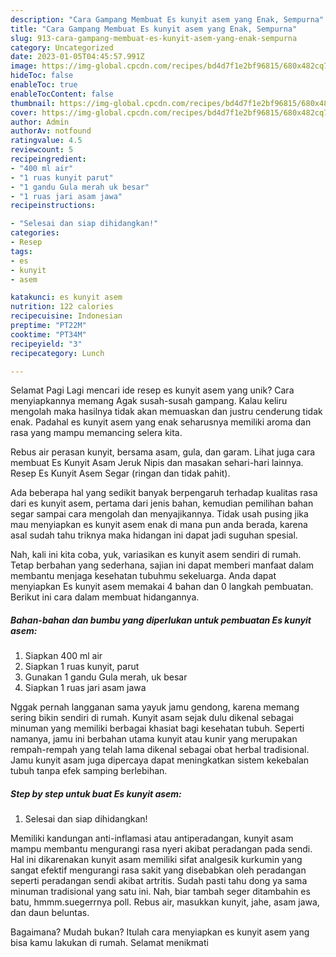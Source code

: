 ```yaml
---
description: "Cara Gampang Membuat Es kunyit asem yang Enak, Sempurna"
title: "Cara Gampang Membuat Es kunyit asem yang Enak, Sempurna"
slug: 913-cara-gampang-membuat-es-kunyit-asem-yang-enak-sempurna
category: Uncategorized
date: 2023-01-05T04:45:57.991Z
image: https://img-global.cpcdn.com/recipes/bd4d7f1e2bf96815/680x482cq70/es-kunyit-asem-foto-resep-utama.jpg
hideToc: false
enableToc: true
enableTocContent: false
thumbnail: https://img-global.cpcdn.com/recipes/bd4d7f1e2bf96815/680x482cq70/es-kunyit-asem-foto-resep-utama.jpg
cover: https://img-global.cpcdn.com/recipes/bd4d7f1e2bf96815/680x482cq70/es-kunyit-asem-foto-resep-utama.jpg
author: Admin
authorAv: notfound
ratingvalue: 4.5
reviewcount: 5
recipeingredient:
- "400 ml air"
- "1 ruas kunyit parut"
- "1 gandu Gula merah uk besar"
- "1 ruas jari asam jawa"
recipeinstructions:

- "Selesai dan siap dihidangkan!"
categories:
- Resep
tags:
- es
- kunyit
- asem

katakunci: es kunyit asem 
nutrition: 122 calories
recipecuisine: Indonesian
preptime: "PT22M"
cooktime: "PT34M"
recipeyield: "3"
recipecategory: Lunch

---
```



Selamat Pagi Lagi mencari ide resep es kunyit asem yang unik? Cara menyiapkannya memang Agak susah-susah gampang. Kalau keliru mengolah maka hasilnya tidak akan memuaskan dan justru cenderung tidak enak. Padahal es kunyit asem yang enak seharusnya memiliki aroma dan rasa yang mampu memancing selera kita.


Rebus air perasan kunyit, bersama asam, gula, dan garam. Lihat juga cara membuat Es Kunyit Asam Jeruk Nipis dan masakan sehari-hari lainnya. Resep Es Kunyit Asem Segar (ringan dan tidak pahit).

Ada beberapa hal yang sedikit banyak berpengaruh terhadap kualitas rasa dari es kunyit asem, pertama dari jenis bahan, kemudian pemilihan bahan segar sampai cara mengolah dan menyajikannya. Tidak usah pusing jika mau menyiapkan es kunyit asem enak di mana pun anda berada, karena asal sudah tahu triknya maka hidangan ini dapat jadi suguhan spesial.


Nah, kali ini kita coba, yuk, variasikan es kunyit asem sendiri di rumah. Tetap berbahan yang sederhana, sajian ini dapat memberi manfaat dalam membantu menjaga kesehatan tubuhmu sekeluarga. Anda dapat menyiapkan Es kunyit asem memakai 4 bahan dan 0 langkah pembuatan. Berikut ini cara dalam membuat hidangannya.

<!--inarticleads1-->

##### Bahan-bahan dan bumbu yang diperlukan untuk pembuatan Es kunyit asem:

1. Siapkan 400 ml air
1. Siapkan 1 ruas kunyit, parut
1. Gunakan 1 gandu Gula merah, uk besar
1. Siapkan 1 ruas jari asam jawa


Nggak pernah langganan sama yayuk jamu gendong, karena memang sering bikin sendiri di rumah. Kunyit asam sejak dulu dikenal sebagai minuman yang memiliki berbagai khasiat bagi kesehatan tubuh. Seperti namanya, jamu ini berbahan utama kunyit atau kunir yang merupakan rempah-rempah yang telah lama dikenal sebagai obat herbal tradisional. Jamu kunyit asam juga dipercaya dapat meningkatkan sistem kekebalan tubuh tanpa efek samping berlebihan. 

<!--inarticleads2-->

##### Step by step untuk buat Es kunyit asem:


1. Selesai dan siap dihidangkan!

Memiliki kandungan anti-inflamasi atau antiperadangan, kunyit asam mampu membantu mengurangi rasa nyeri akibat peradangan pada sendi. Hal ini dikarenakan kunyit asam memiliki sifat analgesik kurkumin yang sangat efektif mengurangi rasa sakit yang disebabkan oleh peradangan seperti peradangan sendi akibat artritis. Sudah pasti tahu dong ya sama minuman tradisional yang satu ini. Nah, biar tambah seger ditambahin es batu, hmmm.suegerrnya poll. Rebus air, masukkan kunyit, jahe, asam jawa, dan daun beluntas. 

Bagaimana? Mudah bukan? Itulah cara menyiapkan es kunyit asem yang bisa kamu lakukan di rumah. Selamat menikmati
